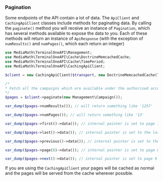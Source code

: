 ### Pagination <a name="pagination"></a>

Some endpoints of the API contain a lot of data. The `ApiClient` and `CachingApiClient` classes include methods for paginating data. By calling the `paginate()` method you will receive an instance of `Pagination`, which has several methods available to expose the data to you. Each of these methods will return an instance of `ApiResponse` (with the exception of `numResults()` and `numPages()`, which each return an integer)

```php
use MediaMath\TerminalOneAPI\Management;
use MediaMath\TerminalOneAPI\Cache\DoctrineMemcachedCache;
use MediaMath\TerminalOneAPI\Cache\TimePeriod;
use MediaMath\TerminalOneAPI\CachingApiClient;

$client = new CachingApiClient($transport, new DoctrineMemcachedCache(TimePeriod::minutes(3)));

/*
* Fetch all the campaigns which are available under the authorised account 
*/
$pages = $client->paginate(new Management\Campaign());

var_dump($pages->numResults()); // will return something like '1257'

var_dump($pages->numPages()); // will return something like '13'

var_dump($pages->first()->data()); // internal pointer is set to page 1

var_dump($pages->last()->data()); // internal pointer is set to the last page

var_dump($pages->previous()->data()); // internal pointer is set to the penultimate page

var_dump($pages->page(8)->data()); // internal pointer is set to page 8

var_dump($pages->next()->data()); // internal pointer is set to page 9
``` 

If you are using the `CachingApiClient` your pages will be cached as normal and the pages will be served from the cache wherever possible.
